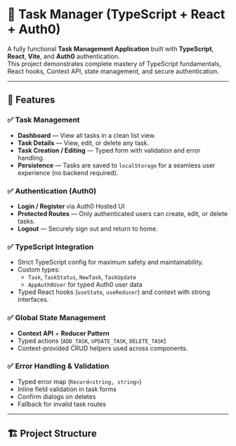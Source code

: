 # 📝 Task Manager (TypeScript + React + Auth0)

A fully functional **Task Management Application** built with **TypeScript**, **React**, **Vite**, and **Auth0** authentication.  
This project demonstrates complete mastery of TypeScript fundamentals, React hooks, Context API, state management, and secure authentication.

---

## 🚀 Features

### ✅ Task Management
- **Dashboard** — View all tasks in a clean list view.
- **Task Details** — View, edit, or delete any task.
- **Task Creation / Editing** — Typed form with validation and error handling.
- **Persistence** — Tasks are saved to `localStorage` for a seamless user experience (no backend required).

### ✅ Authentication (Auth0)
- **Login / Register** via Auth0 Hosted UI
- **Protected Routes** — Only authenticated users can create, edit, or delete tasks.
- **Logout** — Securely sign out and return to home.

### ✅ TypeScript Integration
- Strict TypeScript config for maximum safety and maintainability.
- Custom types:
  - `Task`, `TaskStatus`, `NewTask`, `TaskUpdate`
  - `AppAuth0User` for typed Auth0 user data
- Typed React hooks (`useState`, `useReducer`) and context with strong interfaces.

### ✅ Global State Management
- **Context API** + **Reducer Pattern**
- Typed actions (`ADD_TASK`, `UPDATE_TASK`, `DELETE_TASK`)
- Context-provided CRUD helpers used across components.

### ✅ Error Handling & Validation
- Typed error map (`Record<string, string>`)
- Inline field validation in task forms
- Confirm dialogs on deletes
- Fallback for invalid task routes

---

## 🏗️ Project Structure

